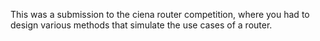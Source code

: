 This was a submission to the ciena router competition, where you had to design various methods that simulate the use cases of a router.
